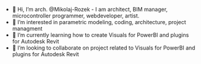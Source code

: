 - 👋 Hi, I’m arch. @Mikolaj-Rozek - I am architect, BIM manager, microcontroller programmer, webdeveloper, artist.
- 👀 I’m interested in parametric modeling, coding, architecture, project managment
- 🌱 I’m currently learning how to create Visuals for PowerBI and plugins for Autodesk Revit
- 💞️ I’m looking to collaborate on project related to Visuals for PowerBI and plugins for Autodesk Revit
